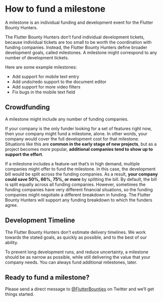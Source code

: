 # How to fund a milestone
A milestone is an individual funding and development event for the Flutter Bounty Hunters.

The Flutter Bounty Hunters don’t fund individual development tickets, because individual tickets are too small to be worth the coordination with funding companies. Instead, the Flutter Bounty Hunters define broader development goals, called milestones. A milestone might correspond to any number of development tickets.

Here are some example milestones:

- Add support for mobile text entry
- Add undo/redo support to the document editor
- Add support for more video filters
- Fix bugs in the mobile text field

## Crowdfunding
A milestone might include any number of funding companies. 

If your company is the only funder looking for a set of features right now, then your company might fund a milestone, alone. In other words, your company would cover the full development cost for that milestone. Situations like this are **common in the early stage of new projects**, but as a project becomes more popular, **additional companies tend to show up to support the effort**.

If a milestone includes a feature-set that’s in high demand, multiple companies might offer to fund the milestone. In this case, the development bill would be split across the funding companies. As a result, **your company could save 50%, 66%, 75%, or more** by splitting the bill. By default, the bill is split equally across all funding companies. However, sometimes the funding companies have very different financial situations, so the funding companies might negotiate a different breakdown in funding. The Flutter Bounty Hunters will support any funding breakdown to which the funders agree.

## Development Timeline
The Flutter Bounty Hunters don't estimate delivery timelines. We work towards the stated goals, as quickly as possible, and to the best of our ability.

To prevent long development runs, and reduce uncertainty, a milestone should be as narrow as possible, while still delivering the value that your company needs. You can always fund additional milestones, later.

## Ready to fund a milestone?
Please send a direct message to [@FlutterBounties](https://twitter.com/FlutterBounties) on Twitter and we’ll get things started.
